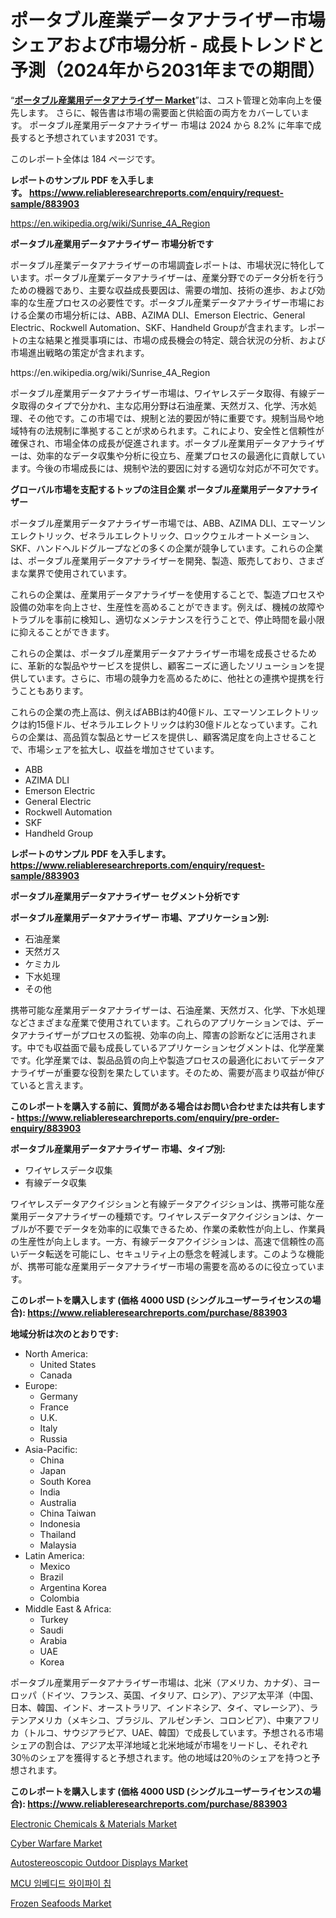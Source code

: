 <p><h1>ポータブル産業データアナライザー市場シェアおよび市場分析 - 成長トレンドと予測（2024年から2031年までの期間）</h1></p><p>&ldquo;<strong><a href="https://www.reliableresearchreports.com/portable-industrial-data-analyzer-r883903">ポータブル産業用データアナライザー Market</a></strong>&rdquo;は、コスト管理と効率向上を優先します。 さらに、報告書は市場の需要面と供給面の両方をカバーしています。 ポータブル産業用データアナライザー 市場は 2024 から 8.2% に年率で成長すると予想されています2031 です。</p>
<p>このレポート全体は 184 ページです。</p>
<p><strong>レポートのサンプル PDF を入手します。&nbsp;<a href="https://www.reliableresearchreports.com/enquiry/request-sample/883903">https://www.reliableresearchreports.com/enquiry/request-sample/883903</a></strong></p>
<p><a href="https://en.wikipedia.org/wiki/Sunrise_4A_Region">https://en.wikipedia.org/wiki/Sunrise_4A_Region</a></p>
<p><strong>ポータブル産業用データアナライザー 市場分析です</strong></p>
<p><p>ポータブル産業データアナライザーの市場調査レポートは、市場状況に特化しています。ポータブル産業データアナライザーは、産業分野でのデータ分析を行うための機器であり、主要な収益成長要因は、需要の増加、技術の進歩、および効率的な生産プロセスの必要性です。ポータブル産業データアナライザー市場における企業の市場分析には、ABB、AZIMA DLI、Emerson Electric、General Electric、Rockwell Automation、SKF、Handheld Groupが含まれます。レポートの主な結果と推奨事項には、市場の成長機会の特定、競合状況の分析、および市場進出戦略の策定が含まれます。</p></p>
<p>https://en.wikipedia.org/wiki/Sunrise_4A_Region</p>
<p><p>ポータブル産業用データアナライザー市場は、ワイヤレスデータ取得、有線データ取得のタイプで分かれ、主な応用分野は石油産業、天然ガス、化学、汚水処理、その他です。この市場では、規制と法的要因が特に重要です。規制当局や地域特有の法規制に準拠することが求められます。これにより、安全性と信頼性が確保され、市場全体の成長が促進されます。ポータブル産業用データアナライザーは、効率的なデータ収集や分析に役立ち、産業プロセスの最適化に貢献しています。今後の市場成長には、規制や法的要因に対する適切な対応が不可欠です。</p></p>
<p><strong>グローバル市場を支配するトップの注目企業 ポータブル産業用データアナライザー</strong></p>
<p><p>ポータブル産業用データアナライザー市場では、ABB、AZIMA DLI、エマーソンエレクトリック、ゼネラルエレクトリック、ロックウェルオートメーション、SKF、ハンドヘルドグループなどの多くの企業が競争しています。これらの企業は、ポータブル産業用データアナライザーを開発、製造、販売しており、さまざまな業界で使用されています。</p><p>これらの企業は、産業用データアナライザーを使用することで、製造プロセスや設備の効率を向上させ、生産性を高めることができます。例えば、機械の故障やトラブルを事前に検知し、適切なメンテナンスを行うことで、停止時間を最小限に抑えることができます。</p><p>これらの企業は、ポータブル産業用データアナライザー市場を成長させるために、革新的な製品やサービスを提供し、顧客ニーズに適したソリューションを提供しています。さらに、市場の競争力を高めるために、他社との連携や提携を行うこともあります。</p><p>これらの企業の売上高は、例えばABBは約40億ドル、エマーソンエレクトリックは約15億ドル、ゼネラルエレクトリックは約30億ドルとなっています。これらの企業は、高品質な製品とサービスを提供し、顧客満足度を向上させることで、市場シェアを拡大し、収益を増加させています。</p></p>
<p><ul><li>ABB</li><li>AZIMA DLI</li><li>Emerson Electric</li><li>General Electric</li><li>Rockwell Automation</li><li>SKF</li><li>Handheld Group</li></ul></p>
<p><strong>レポートのサンプル PDF を入手します。 <a href="https://www.reliableresearchreports.com/enquiry/request-sample/883903">https://www.reliableresearchreports.com/enquiry/request-sample/883903</a></strong></p>
<p><strong>ポータブル産業用データアナライザー セグメント分析です</strong></p>
<p><strong>ポータブル産業用データアナライザー 市場、アプリケーション別:</strong></p>
<p><ul><li>石油産業</li><li>天然ガス</li><li>ケミカル</li><li>下水処理</li><li>その他</li></ul></p>
<p><p>携帯可能な産業用データアナライザーは、石油産業、天然ガス、化学、下水処理などさまざまな産業で使用されています。これらのアプリケーションでは、データアナライザーがプロセスの監視、効率の向上、障害の診断などに活用されます。中でも収益面で最も成長しているアプリケーションセグメントは、化学産業です。化学産業では、製品品質の向上や製造プロセスの最適化においてデータアナライザーが重要な役割を果たしています。そのため、需要が高まり収益が伸びていると言えます。</p></p>
<p><strong>このレポートを購入する前に、質問がある場合はお問い合わせまたは共有します - <a href="https://www.reliableresearchreports.com/enquiry/pre-order-enquiry/883903">https://www.reliableresearchreports.com/enquiry/pre-order-enquiry/883903</a></strong></p>
<p><strong>ポータブル産業用データアナライザー 市場、タイプ別:</strong></p>
<p><ul><li>ワイヤレスデータ収集</li><li>有線データ収集</li></ul></p>
<p><p>ワイヤレスデータアクイジションと有線データアクイジションは、携帯可能な産業用データアナライザーの種類です。ワイヤレスデータアクイジションは、ケーブルが不要でデータを効率的に収集できるため、作業の柔軟性が向上し、作業員の生産性が向上します。一方、有線データアクイジションは、高速で信頼性の高いデータ転送を可能にし、セキュリティ上の懸念を軽減します。このような機能が、携帯可能な産業用データアナライザー市場の需要を高めるのに役立っています。</p></p>
<p><strong>このレポートを購入します (価格 4000 USD (シングルユーザーライセンスの場合): <a href="https://www.reliableresearchreports.com/purchase/883903">https://www.reliableresearchreports.com/purchase/883903</a></strong></p>
<p><strong>地域分析は次のとおりです:</strong></p>
<p><ul>
    <li>
        North America:
        <ul>
            <li>United States</li>
            <li>Canada</li>
        </ul>
    </li>
    <li>
        Europe:
        <ul>
            <li>Germany</li>
            <li>France</li>
            <li>U.K.</li>
            <li>Italy</li>
            <li>Russia</li>
        </ul>
    </li>
    <li>
        Asia-Pacific:
        <ul>
            <li>China</li>
            <li>Japan</li>
            <li>South Korea</li>
            <li>India</li>
            <li>Australia</li>
            <li>China Taiwan</li>
            <li>Indonesia</li>
            <li>Thailand</li>
            <li>Malaysia</li>
        </ul>
    </li>
    <li>
        Latin America:
        <ul>
            <li>Mexico</li>
            <li>Brazil</li>
            <li>Argentina Korea</li>
            <li>Colombia</li>
        </ul>
    </li>
    <li>
        Middle East & Africa:
        <ul>
            <li>Turkey</li>
            <li>Saudi</li>
            <li>Arabia</li>
            <li>UAE</li>
            <li>Korea</li>
        </ul>
    </li>
    </ul></p>
<p><p>ポータブル産業用データアナライザー市場は、北米（アメリカ、カナダ）、ヨーロッパ（ドイツ、フランス、英国、イタリア、ロシア）、アジア太平洋（中国、日本、韓国、インド、オーストラリア、インドネシア、タイ、マレーシア）、ラテンアメリカ（メキシコ、ブラジル、アルゼンチン、コロンビア）、中東アフリカ（トルコ、サウジアラビア、UAE、韓国）で成長しています。予想される市場シェアの割合は、アジア太平洋地域と北米地域が市場をリードし、それぞれ30％のシェアを獲得すると予想されます。他の地域は20％のシェアを持つと予想されます。</p></p>
<p><strong>このレポートを購入します (価格 4000 USD (シングルユーザーライセンスの場合): <a href="https://www.reliableresearchreports.com/purchase/883903">https://www.reliableresearchreports.com/purchase/883903</a></strong></p>
<p><p><a href="https://issuu.com/reportprime-2/docs/electronic-chemicals-materials-mark_343bf7d0a0e9cc">Electronic Chemicals & Materials Market</a></p><p><a href="https://medium.com/@fosterfahey1016/insights-into-the-cyber-warfare-industry-market-financial-status-market-size-and-revenue-25b9479df18a">Cyber Warfare Market</a></p><p><a href="https://github.com/luckyshygirl/Market-Research-Report-List-6/blob/main/autostereoscopic-outdoor-displays-market.md">Autostereoscopic Outdoor Displays Market</a></p><p><a href="https://github.com/laholand/Market-Research-Report-List-6/blob/main/9825928108190.md">MCU 임베디드 와이파이 칩</a></p><p><a href="https://github.com/vimar16th/Market-Research-Report-List-6/blob/main/frozen-seafoods-market.md">Frozen Seafoods Market</a></p></p>
